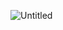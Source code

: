 ![Untitled](https://user-images.githubusercontent.com/56686737/196005565-fb752e0e-eea6-4e58-9c51-af70c35d3966.png)
